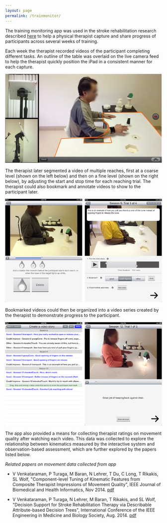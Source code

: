 ```yaml
---
layout: page
permalink: /trainmonitor/
---
```


The training monitoring app was used in the stroke rehabilitation research described [here](/feedback/) to help a physical therapist capture and share progress of participants across several weeks of training. 

Each week the therapist recorded videos of the participant completing different tasks. An outline of the table was overlaid on the live camera feed to help the therapist quickly position the iPad in a consistent manner for each capture. 

![alt text](/images/trainingMonitoring/videoCapture.jpg "Video capture with overlay")  


The therapist later segmented a video of multiple reaches, first at a coarse level (shown on the left below) and then on a fine level (shown on the right below), by adjusting the start and stop time for each reaching trial. The therapist could also bookmark and annotate videos to show to the participant later.

![alt text](/images/trainingMonitoring/segmenting.png "Coarse and fine segmenting of video")  

Bookmarked videos could then be organized into a video series created by the therapist to demonstrate progress to the participant. 

![alt text](/images/trainingMonitoring/story.png "Video series on progress for participant")  

The app also provided a means for collecting therapist ratings on movement quality after watching each video. This data was collected to explore the relationship between kinematics measured by the interactive system and observation-based assessment, which are further explored by the papers listed below. 

*Related papers on movement data collected from app*

- V Venkataraman, P Turaga, M Baran, N Lehrer, T Du, C Long, T Rikakis, SL Wolf, "Component-level Tuning of Kinematic Features from Composite Therapist Impressions of Movement Quality", IEEE Journal of Biomedical and Health Informatics, Nov 2014. [pdf](/publications/IEEE_J-BHI_Paper.pdf)

- V Venkataraman, P Turaga, N Lehrer, M Baran, T Rikakis, and SL Wolf, "Decision Support for Stroke Rehabilitation Therapy via Describable Attribute-based Decision Trees", International Conference of the IEEE Engineering in Medicine and Biology Society, Aug. 2014. [pdf](/publications/AssistiveRehab_EMBC'14.pdf)

